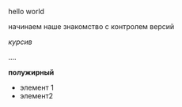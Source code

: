 hello world 

начинаем наше знакомство с контролем версий

*курсив*

....

**полужирный**
* элемент 1 
* элемент2
